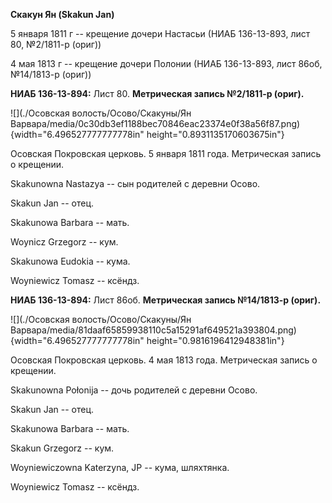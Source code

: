 **Скакун Ян (Skakun Jan)**

5 января 1811 г -- крещение дочери Настасьи (НИАБ 136-13-893, лист 80,
№2/1811-р (ориг))

4 мая 1813 г -- крещение дочери Полонии (НИАБ 136-13-893, лист 86об,
№14/1813-р (ориг))

**НИАБ 136-13-894:** Лист 80. **Метрическая запись №2/1811-р (ориг).**

![](./Осовская волость/Осово/Скакуны/Ян Варвара/media/0c30db3ef1188bec70846eac23374e0f38a56f87.png){width="6.496527777777778in"
height="0.8931135170603675in"}

Осовская Покровская церковь. 5 января 1811 года. Метрическая запись о
крещении.

Skakunowna Nastazya -- сын родителей с деревни Осовo.

Skakun Jan -- отец.

Skakunowa Barbara -- мать.

Woynicz Grzegorz -- кум.

Skakunowa Eudokia -- кума.

Woyniewicz Tomasz -- ксёндз.

**НИАБ 136-13-894:** Лист 86об. **Метрическая запись №14/1813-р
(ориг).**

![](./Осовская волость/Осово/Скакуны/Ян Варвара/media/81daaf65859938110c5a15291af649521a393804.png){width="6.496527777777778in"
height="0.9816196412948381in"}

Осовская Покровская церковь. 4 мая 1813 года. Метрическая запись о
крещении.

Skakunowna Połonija -- дочь родителей с деревни Осовo.

Skakun Jan -- отец.

Skakunowa Barbara -- мать.

Skakun Grzegorz -- кум.

Woyniewiczowna Katerzyna, JP -- кума, шляхтянка.

Woyniewicz Tomasz -- ксёндз.
